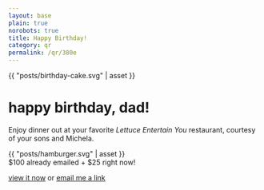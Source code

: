 ```yaml
---
layout: base
plain: true
norobots: true
title: Happy Birthday!
category: qr
permalink: /qr/380e
---
```


<style>{{ "posts/2013-11-09-happy-birthday" | asset }}</style>

<div class="cake">
  {{ "posts/birthday-cake.svg" | asset }}
</div>

# happy birthday, dad!

Enjoy dinner out at your favorite <em>Lettuce Entertain You</em> restaurant, courtesy of your sons and Michela.

<div class="cover-right hamburger">
  {{ "posts/hamburger.svg" | asset }}
</div>

<div class="maths">
  <span class="addend">
    <span class="amount">$100</span>
    <span class="descriptor">already emailed</span>
  </span>
  <span class="operand">+</span>
  <span class="addend">
    <span class="amount">$25</span>
    <span class="descriptor">right now!</span>
  </span>
</div>

<a href="https://docs.google.com/file/d/0BzjgDZLtijzJLXg5VDlOdFJYRGs/edit?usp=sharing">view it now</a> or <a href="mailto:rdunkman@gmail.com?subject=Link%20to%20bonus%20gift&amp;body=https%3A%2F%2Fdocs.google.com%2Ffile%2Fd%2F0BzjgDZLtijzJLXg5VDlOdFJYRGs%2Fedit%3Fusp%3Dsharing">email me a link</a>

